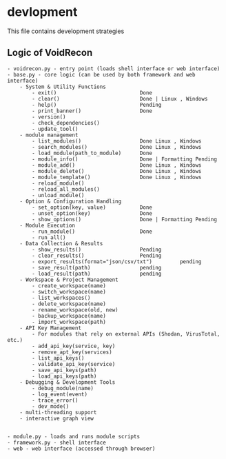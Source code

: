 # devlopment

This file contains development strategies

## Logic of VoidRecon
    - voidrecon.py - entry point (loads shell interface or web interface)
    - base.py - core logic (can be used by both framework and web interface)
        - System & Utility Functions
            - exit()                           Done
            - clear()                          Done | Linux , Windows
            - help()                           Pending 
            - print_banner()                   Done 
            - version()
            - check_dependencies()
            - update_tool()        
        - module management
            - list_modules()                   Done Linux , Windows
            - search_modules()                 Done Linux , Windows
            - load_module(path_to_module)      Done 
            - module_info()                    Done | Formatting Pending
            - module_add()                     Done Linux , Windows
            - module_delete()                  Done Linux , Windows
            - module_template()                Done Linux , Windows
            - reload_module()                  
            - reload_all_modules()
            - unload_module()
        - Option & Configuration Handling
            - set_option(key, value)           Done
            - unset_option(key)                Done 
            - show_options()                   Done | Formatting Pending 
        - Module Execution
            - run_module()                     Done                  
            - run_all()
        - Data Collection & Results
            - show_results()                   Pending
            - clear_results()                  Pending
            - export_results(format="json/csv/txt")         pending
            - save_result(path)                pending
            - load_result(path)                pending
        - Workspace & Project Management
            - create_workspace(name)
            - switch_workspace(name)
            - list_workspaces()
            - delete_workspace(name)
            - rename_workspace(old, new)
            - backup_workspace(name)
            - import_workspace(path)
        - API Key Management 
            - For modules that rely on external APIs (Shodan, VirusTotal, etc.)
            - add_api_key(service, key)
            - remove_apt_key(services)
            - list_api_keys()
            - validate_api_key(service)
            - save_api_keys(path)
            - load_api_keys(path)
        - Debugging & Development Tools
            - debug_module(name)
            - log_event(event)
            - trace_error()
            - dev_mode()
        - multi-threading support
        - interactive graph view
        

    - module.py - loads and runs module scripts
    - framework.py - shell interface
    - web - web interface (accessed through browser)

